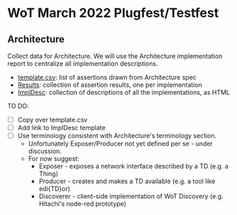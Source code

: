 # WoT March 2022 Plugfest/Testfest
## Architecture
Collect data for Architecture.
We will use the Architecture implementation report to centralize all
implementation descriptions.

* [template.csv](template.csv): list of assertions drawn from Architecture spec
* [Results](Results): collection of assertion results, one per implementation
* [ImplDesc](ImplDesc): collection of descriptions of all the implementations, as HTML

TO DO:
- [ ] Copy over template.csv
- [ ] Add link to ImplDesc template
- [ ] Use terminology consistent with Architecture's terminology section.
    * Unfortunately Exposer/Producer not yet defined per se - under discussion.
    * For now suggest: 
        - Exposer - exposes a network interface described by a TD (e.g. a Thing)
        - Producer - creates and makes a TD available (e.g. a tool like edi{TD}or)
        - Discoverer - client-side implementation of WoT Discovery (e.g. Hitachi's node-red prototype)
